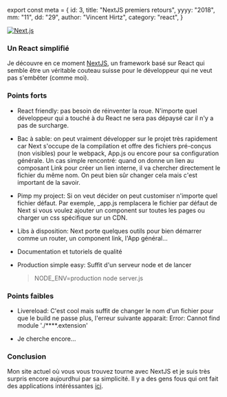 export const meta = {
id: 3,
title: "NextJS premiers retours",
yyyy: "2018",
mm: "11",
dd: "29",
author: "Vincent Hirtz",
category: "react",
}

[![Next.js](https://assets.zeit.co/image/upload/v1538361091/repositories/next-js/next-js.png)](https://nextjs.org)

### Un React simplifié

Je découvre en ce moment [NextJS](https://nextjs.org/), un framework basé sur React qui semble être un véritable couteau suisse pour le développeur qui ne veut pas s'embêter (comme moi).

### Points forts


* React friendly: pas besoin de réinventer la roue. N'importe quel développeur qui a touché à du React ne sera pas dépaysé car il n'y a pas de surcharge.

* Bac à sable: on peut vraiment développer sur le projet très rapidement car Next s'occupe de la compilation et offre des fichiers pré-conçus (non visibles) pour le webpack, App.js ou encore pour sa configuration générale. Un cas simple rencontré: quand on donne un lien au composant Link pour créer un lien interne, il va chercher directement le fichier du même nom. On peut bien sûr changer cela mais c'est important de la savoir.

* Pimp my project: Si on veut décider on peut customiser n'importe quel fichier défaut. Par exemple, _app.js remplacera le fichier par défaut de Next si vous voulez ajouter un component sur toutes les pages ou charger un css spécifique sur un CDN.

* Libs à disposition: Next porte quelques outils pour bien démarrer comme un router, un component link, l'App général...

* Documentation et tutoriels de qualité

* Production simple easy: Suffit d'un serveur node et de lancer 
  > NODE_ENV=production node server.js


### Points faibles

* Livereload: C'est cool mais suffit de changer le nom d'un fichier pour que le build ne passe plus, l'erreur suivante apparait:
Error: Cannot find module './****.extension'

* Je cherche encore...

### Conclusion

Mon site actuel où vous vous trouvez tourne avec NextJS et je suis très surpris encore aujourdhui par sa simplicité. Il y a des gens fous qui ont fait des applications intéréssantes [ici](https://github.com/unicodeveloper/awesome-nextjs).





